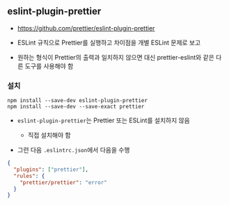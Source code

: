 ## eslint-plugin-prettier

- https://github.com/prettier/eslint-plugin-prettier

- ESLint 규칙으로 Prettier를 실행하고 차이점을 개별 ESLint 문제로 보고 

- 원하는 형식이 Prettier의 출력과 일치하지 않으면 대신 prettier-eslint와 같은 다른 도구를 사용해야 함 

### 설치 

```shell
npm install --save-dev eslint-plugin-prettier
npm install --save-dev --save-exact prettier
```

- `eslint-plugin-prettier`는 Prettier 또는 ESLint를 설치하지 않음

  - 직접 설치해야 함 

- 그런 다음 `.eslintrc.json`에서 다음을 수행 

```json
{
  "plugins": ["prettier"],
  "rules": {
    "prettier/prettier": "error"
  }
}
```